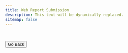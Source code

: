 ```yaml
---
title: Web Report Submission
description: This text will be dynamically replaced.
sitemap: false
---
```

<p id="details"></p><br />

<a id="btn-back"><button>Go Back</button></a>
